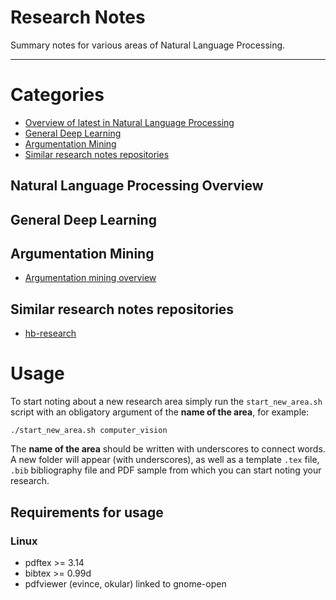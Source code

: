 # Research Notes

Summary notes for various areas of Natural Language Processing. 

---

# Categories

- [Overview of latest in Natural Language Processing](#natural-language-processing-overview)
- [General Deep Learning](#general-deep-learning)
- [Argumentation Mining](#argumentation-mining)
- [Similar research notes repositories](#similar-research-notes-repositories)

## Natural Language Processing Overview

## General Deep Learning

## Argumentation Mining

- [Argumentation mining overview](argumentation_mining/argumentation_mining.pdf)

## Similar research notes repositories

- [hb-research](https://github.com/hb-research/notes/blob/master/)

# Usage

To start noting about a new research area simply run the
```start_new_area.sh``` script with an obligatory argument of the **name of
the area**, for example:

``` 
./start_new_area.sh computer_vision
```

The **name of the area** should be written with underscores to connect
words. A new folder will appear (with underscores), as well as a template
```.tex``` file, ```.bib``` bibliography file and PDF sample from which
you can start noting your research. 

## Requirements for usage

### Linux

- pdftex >= 3.14
- bibtex >= 0.99d
- pdfviewer (evince, okular) linked to gnome-open

